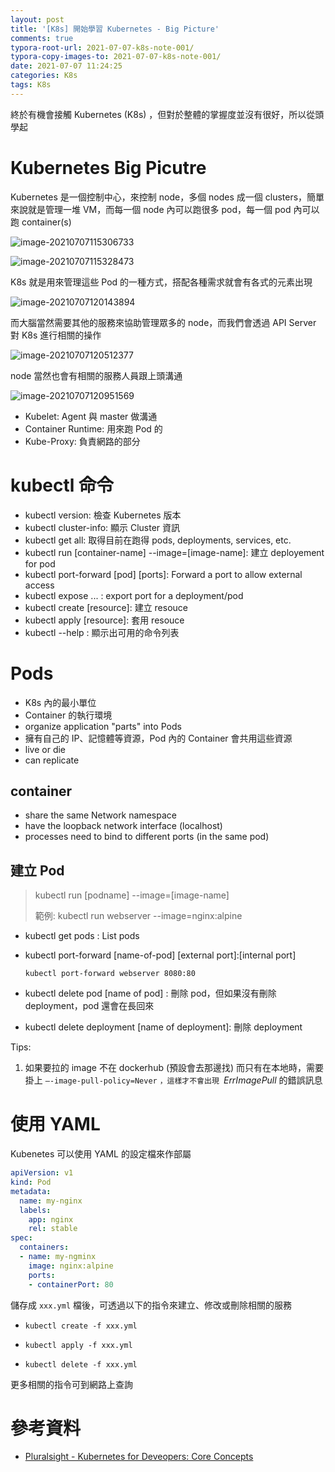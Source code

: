 ```yaml
---
layout: post
title: '[K8s] 開始學習 Kubernetes - Big Picture'
comments: true
typora-root-url: 2021-07-07-k8s-note-001/
typora-copy-images-to: 2021-07-07-k8s-note-001/
date: 2021-07-07 11:24:25
categories: K8s
tags: K8s
---
```


終於有機會接觸 Kubernetes (K8s) ，但對於整體的掌握度並沒有很好，所以從頭學起

<!-- more -->

# Kubernetes Big Picutre 

Kubernetes 是一個控制中心，來控制 node，多個 nodes 成一個 clusters，簡單來說就是管理一堆 VM，而每一個 node 內可以跑很多 pod，每一個 pod 內可以跑 container(s)

![image-20210707115306733](image-20210707115306733.png)

![image-20210707115328473](image-20210707115328473.png)

K8s 就是用來管理這些 Pod 的一種方式，搭配各種需求就會有各式的元素出現

![image-20210707120143894](image-20210707120143894.png)

而大腦當然需要其他的服務來協助管理眾多的 node，而我們會透過 API Server 對 K8s 進行相關的操作

![image-20210707120512377](image-20210707120512377.png)

node 當然也會有相關的服務人員跟上頭溝通

![image-20210707120951569](image-20210707120951569.png)

* Kubelet: Agent 與 master 做溝通
* Container Runtime: 用來跑 Pod 的
* Kube-Proxy: 負責網路的部分

# kubectl 命令

* kubectl version: 檢查 Kubernetes 版本
* kubectl cluster-info: 顯示 Cluster 資訊
* kubectl get all: 取得目前在跑得 pods, deployments, services, etc.
* kubectl run [container-name] --image=[image-name]: 建立 deployement for pod
* kubectl port-forward [pod] [ports]: Forward a port to allow external access
* kubectl expose ... : export port for a deployment/pod
* kubectl create [resource]: 建立 resouce
* kubectl apply [resource]: 套用 resouce
* kubectl --help : 顯示出可用的命令列表

# Pods

* K8s 內的最小單位
* Container 的執行環境
* organize application "parts" into Pods
* 擁有自己的 IP、記憶體等資源，Pod 內的 Container 會共用這些資源
* live or die
* can replicate

## container

* share the same Network namespace
* have the loopback network interface (localhost)
* processes need to bind to different ports (in the same pod)

## 建立 Pod

> kubectl run [podname] --image=[image-name]
>
> 範例: kubectl run webserver --image=nginx:alpine

* kubectl get pods : List pods

* kubectl port-forward [name-of-pod] [external port]:[internal port]

  `kubectl port-forward webserver 8080:80`

* kubectl delete pod [name of pod] : 刪除 pod，但如果沒有刪除 deployment，pod 還會在長回來

* kubectl delete deployment [name of deployment]: 刪除 deployment

Tips:

1. 如果要拉的 image 不在 dockerhub (預設會去那邊找) 而只有在本地時，需要掛上 `–-image-pull-policy=Never` `，這樣才不會出現 `*ErrImagePull*  的錯誤訊息

# 使用 YAML

Kubenetes 可以使用 YAML 的設定檔來作部屬

```yaml
apiVersion: v1
kind: Pod
metadata:
  name: my-nginx
  labels:
    app: nginx
    rel: stable
spec:
  containers:
  - name: my-ngminx
    image: nginx:alpine
    ports:
    - containerPort: 80
```

儲存成 `xxx.yml` 檔後，可透過以下的指令來建立、修改或刪除相關的服務

- `kubectl create -f xxx.yml` 
- `kubectl apply -f xxx.yml`

- `kubectl delete -f xxx.yml`

更多相關的指令可到網路上查詢 



# 參考資料

* [Pluralsight -  Kubernetes for Deveopers: Core Concepts](https://www.pluralsight.com/courses/kubernetes-developers-core-concepts)

  







